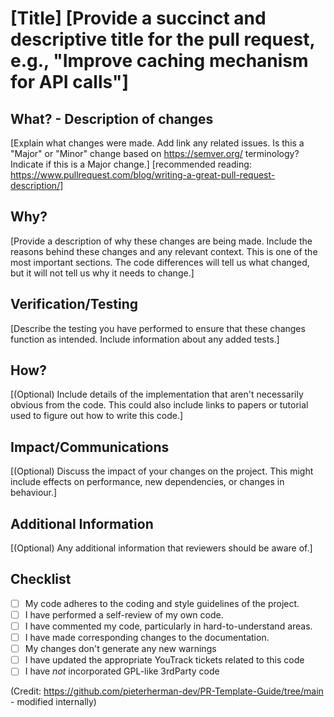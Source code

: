 # [Title]  [Provide a succinct and descriptive title for the pull request, e.g., "Improve caching mechanism for API calls"]

## What? - Description of changes

[Explain what changes were made. Add link any related issues. Is this a "Major" or "Minor" change based on <https://semver.org/> terminology? Indicate if this is a Major change.]
[recommended reading: <https://www.pullrequest.com/blog/writing-a-great-pull-request-description/>]

## Why?

[Provide a description of why these changes are being made. Include the reasons behind these changes and any relevant context. This is one of the most important sections. The code differences will tell us what changed, but it will not tell us why it needs to change.]

## Verification/Testing

[Describe the testing you have performed to ensure that these changes function as intended. Include information about any added tests.]

## How?

[(Optional) Include details of the implementation that aren't necessarily obvious from the code. This could also include links to papers or tutorial used to figure out how to write this code.]

## Impact/Communications

[(Optional) Discuss the impact of your changes on the project. This might include effects on performance, new dependencies, or changes in behaviour.]

## Additional Information

[(Optional) Any additional information that reviewers should be aware of.]

## Checklist

- [ ] My code adheres to the coding and style guidelines of the project.
- [ ] I have performed a self-review of my own code.
- [ ] I have commented my code, particularly in hard-to-understand areas.
- [ ] I have made corresponding changes to the documentation.
- [ ] My changes don't generate any new warnings
- [ ] I have updated the appropriate YouTrack tickets related to this code
- [ ] I have *not* incorporated GPL-like 3rdParty code

(Credit: <https://github.com/pieterherman-dev/PR-Template-Guide/tree/main> - modified internally)
